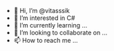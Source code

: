 - 👋 Hi, I’m @vitasssik
- 👀 I’m interested in  C#
- 🌱 I’m currently learning ...
- 💞️ I’m looking to collaborate on ...
- 📫 How to reach me ...

<!---
vitasssik/vitasssik is a ✨ special ✨ repository because its `README.md` (this file) appears on your GitHub profile.
You can click the Preview link to take a look at your changes.
--->
